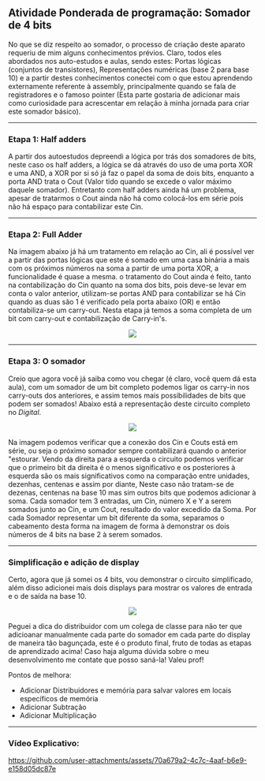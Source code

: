 ## Atividade Ponderada de programação: Somador de 4 bits

No que se diz respeito ao somador, o processo de criação deste aparato requeriu de mim alguns conhecimentos prévios. Claro, todos eles abordados nos auto-estudos e aulas, sendo estes: Portas lógicas (conjuntos de transistores), Representações numéricas (base 2 para base 10) e a partir destes conhecimentos conectei com o que estou aprendendo externamente referente à assembly, principalmente quando se fala de registradores e o famoso pointer (Esta parte gostaria de adicionar mais como curiosidade para acrescentar em relação à minha jornada para criar este somador básico).

---
### Etapa 1: Half adders

A partir dos autoestudos depreendi a lógica por trás dos somadores de bits, neste caso os half adders, a lógica se dá através do uso de uma porta XOR e uma AND, a XOR por si só já faz o papel da soma de dois bits, enquanto a porta AND trata o Cout (Valor tido quando se excede o valor máximo daquele somador). Entretanto com half adders ainda há um problema, apesar de tratarmos o Cout ainda não há como colocá-los em série pois não há espaço para contabilizar este Cin.

---
### Etapa 2: Full Adder

Na imagem abaixo já há um tratamento em relação ao Cin, ali é possível ver a partir das portas lógicas que este é somado em uma casa binária a mais com os próximos números na soma a partir de uma porta XOR, a funcionalidade é quase a mesma. o tratamento do Cout ainda é feito, tanto na contabilização do Cin quanto na soma dos bits, pois deve-se levar em conta o valor anterior, utilizam-se portas AND para contabilizar se há Cin quando as duas são 1 é verificado pela porta abaixo (OR) e então contabiliza-se um carry-out. Nesta etapa já temos a soma completa de um bit com carry-out e contabilização de Carry-in's.

<div align="center">
<image src="assets/somadorCompletoSolo.png">
</div>

---

### Etapa 3: O somador

Creio que agora você já saiba como vou chegar (é claro, você quem dá esta aula), com um somador de um bit completo podemos ligar os carry-in nos carry-outs dos anteriores, e assim temos mais possibilidades de bits que podem ser somados! Abaixo está a representação deste circuito completo no *Digital*.

<div align="center">
<image src="assets/somador4bits.png">
</div>

Na imagem podemos verificar que a conexão dos Cin e Couts está em série, ou seja o próximo somador sempre contabilizará quando o anterior "estourar. Vendo da direita para a esquerda o circuito podemos verificar que o primeiro bit da direita é o menos significativo e os posteriores à esquerda são os mais significativos como na comparação entre unidades, dezenhas, centenas e assim por diante, Neste caso não tratam-se de dezenas, centenas na base 10 mas sim outros bits que podemos adicionar à soma. Cada somador tem 3 entradas, um Cin, número X e Y a serem somados junto ao Cin, e um Cout, resultado do valor excedido da Soma. Por cada Somador representar um bit diferente da soma, separamos o cabeamento desta forma na imagem de forma à demonstrar os dois números de 4 bits na base 2 à serem somados.

---
### Simplificação e adição de display

Certo, agora que já somei os 4 bits, vou demonstrar o circuito simplificado, além disso adicionei mais dois displays para mostrar os valores de entrada e o de saída na base 10.

<div align="center">
<image src="assets/Somador4bits_simplificado.png">
</div>

Peguei a dica do distribuidor com um colega de classe para não ter que adicioanar manualmente cada parte do somador em cada parte do display de maneira tão bagunçada, este é o produto final, fruto de todas as etapas de aprendizado acima! Caso haja alguma dúvida sobre o meu desenvolvimento me contate que posso saná-la! Valeu prof!

Pontos de melhora: 
- Adicionar Distribuidores e memória para salvar valores em locais específicos de memória
- Adicionar Subtração
- Adicionar Multiplicação

---

### Vídeo Explicativo:


https://github.com/user-attachments/assets/70a679a2-4c7c-4aaf-b6e9-e158d05dc87e

